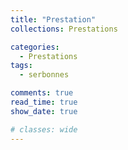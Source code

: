 ```yaml
---
title: "Prestation"
collections: Prestations

categories:
  - Prestations
tags:
  - serbonnes

comments: true
read_time: true
show_date: true

# classes: wide
---
```


